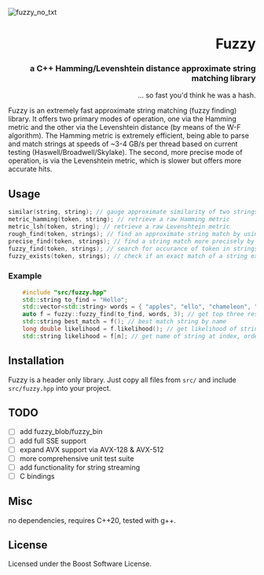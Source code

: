 ![fuzzy_no_txt](https://github.com/user-attachments/assets/5ab11672-0dc6-4ad6-bec9-6904e6226df4)

<div align="right">


# Fuzzy
### a C++ Hamming/Levenshtein distance approximate string matching library
... so fast you'd think he was a hash. 
</div>

Fuzzy is an extremely fast approximate string matching (fuzzy finding) library. 
It offers two primary modes of operation, one via the Hamming metric and the other via the Levenshtein distance (by means of the W-F algorithm). The Hamming metric is extremely efficient, being able to parse and match strings at speeds of ~3-4 GB/s per thread based on current testing (Haswell/Broadwell/Skylake). The second, more precise mode of operation, is via the Levenshtein metric, which is slower but offers more accurate hits. 


## Usage
```cpp
similar(string, string); // gauge approximate similarity of two strings
metric_hamming(token, string); // retrieve a raw Hamming metric
metric_lsh(token, string); // retrieve a raw Levenshtein metric
rough_find(token, strings); // find an approximate string match by using the Hamming distance
precise_find(token, strings); // find a string match more precisely by using the Levenshetin distance
fuzzy_find(token, strings); // search for occurance of token in strings
fuzzy_exists(token, strings); // check if an exact match of a string exists
```


### Example
```cpp
    #include "src/fuzzy.hpp"
    std::string to_find = "Hello";
    std::vector<std::string> words = { "apples", "ello", "chameleon", "asphalt", "behemoth" };
    auto f = fuzzy::fuzzy_find(to_find, words, 3); // get top three results 
    std::string best_match = f(); // best match string by name
    long double likelihood = f.likelihood(); // get likelihood of string match
    std::string likelihood = f[n]; // get name of string at index, ordered from highest likelihood hit

```

## Installation

Fuzzy is a header only library. Just copy all files from `src/` and include `src/fuzzy.hpp` into your project.


## TODO
- [ ] add fuzzy_blob/fuzzy_bin
- [ ] add full SSE support
- [ ] expand AVX support via AVX-128 \& AVX-512
- [ ] more comprehensive unit test suite
- [ ] add functionality for string streaming
- [ ] C bindings

## Misc
no dependencies, requires C++20, tested with g++.

## License
Licensed under the Boost Software License.
